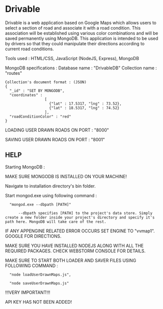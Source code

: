 # Drivable

  Drivable is a web application based on Google Maps which allows users to select a section of road and associate it with a road condition. This association will be established using various color combinations and will be saved permanently using MongoDB. This application is intended to be used by drivers so that they could manipulate their directions according to current road conditions.
  
  Tools used : HTML/CSS, JavaScript (NodeJS, Express), MongoDB
  
MongoDB specifications :
    Database name : "DrivableDB"
    Collection name : "routes"
    
    Collection's document format : (JSON)
    {
      "_id" : "SET BY MONGODB",
      "coordinates" : 
                      [
                        {"lat" : 17.5317, "lng" : 73.52},
                        {"lat" : 18.5317, "lng" : 74.52}
                      ],
      "roadConditionColor" : "red"
    }
    
LOADING USER DRAWN ROADS ON PORT : "8000"

SAVING USER DRAWN ROADS ON PORT : "8001"
    
HELP
----
Starting MongoDB : 

  MAKE SURE MONGODB IS INSTALLED ON YOUR MACHINE!
      
  Navigate to installation directory's bin folder.
  
  Start mongod.exe using following command : 
  
      "mongod.exe --dbpath [PATH]"
      
          --dbpath specifies [PATH] to the project's data store. Simply create a new folder inside your project's directory and specify it's path here. MongoDB will take care of the rest.
              
   IF ANY APPENGINE RELATED ERROR OCCURS SET ENGINE TO "vvmap1". GOOGLE FOR DIRECTIONS.
       
       
       
  MAKE SURE YOU HAVE INSTALLED NODEJS ALONG WITH ALL THE REQUIRED PACKAGES. CHECK WEBSTORM CONSOLE FOR DETAILS.
  
  MAKE SURE TO START BOTH LOADER AND SAVER FILES USING FOLLOWING COMMAND : 
  
      "node loadUserDrawnMaps.js",
      
      "node saveUserDrawnMaps.js"
          
          
  !!!VERY IMPORTANT!!!
  
  API KEY HAS NOT BEEN ADDED!
